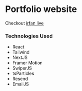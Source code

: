 # Portfolio website

Checkout [irfan.live](https://irfan.live/)

### Technologies Used

- React
- Tailwind
- NextJS
- Framer Motion
- SwiperJS
- tsParticles
- Resend
- EmailJS
